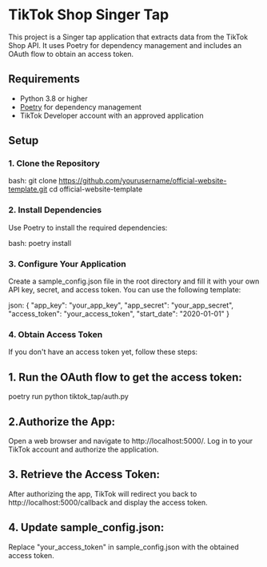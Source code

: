 # TikTok Shop Singer Tap

This project is a Singer tap application that extracts data from the TikTok Shop API. It uses Poetry for dependency management and includes an OAuth flow to obtain an access token.

## Requirements

- Python 3.8 or higher
- [Poetry](https://python-poetry.org/) for dependency management
- TikTok Developer account with an approved application

## Setup

### 1. Clone the Repository

bash:
git clone https://github.com/yourusername/official-website-template.git
cd official-website-template

### 2. Install Dependencies
Use Poetry to install the required dependencies:

bash:
poetry install

### 3. Configure Your Application
Create a sample_config.json file in the root directory and fill it with your own API key, secret, and access token. You can use the following template:

json:
{
  "app_key": "your_app_key",
  "app_secret": "your_app_secret",
  "access_token": "your_access_token",
  "start_date": "2020-01-01"
}

### 4. Obtain Access Token
If you don't have an access token yet, follow these steps:

## 1. Run the OAuth flow to get the access token:

poetry run python tiktok_tap/auth.py

## 2.Authorize the App:

Open a web browser and navigate to http://localhost:5000/.
Log in to your TikTok account and authorize the application.

## 3. Retrieve the Access Token:

After authorizing the app, TikTok will redirect you back to http://localhost:5000/callback and display the access token.

## 4. Update sample_config.json:

Replace "your_access_token" in sample_config.json with the obtained access token.